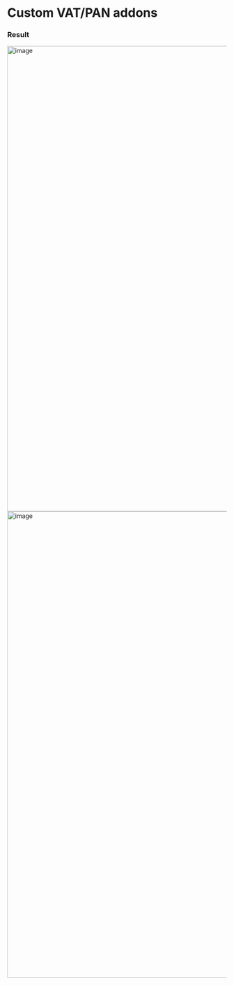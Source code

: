# Custom VAT/PAN addons

### Result
<img width="1065" alt="image" src="https://github.com/user-attachments/assets/c4b4dc1c-6e7e-45ca-be99-d0f49f11920b" />
<img width="1068" alt="image" src="https://github.com/user-attachments/assets/460b621e-95ef-4c53-9e0a-cd249e7e32d4" />
